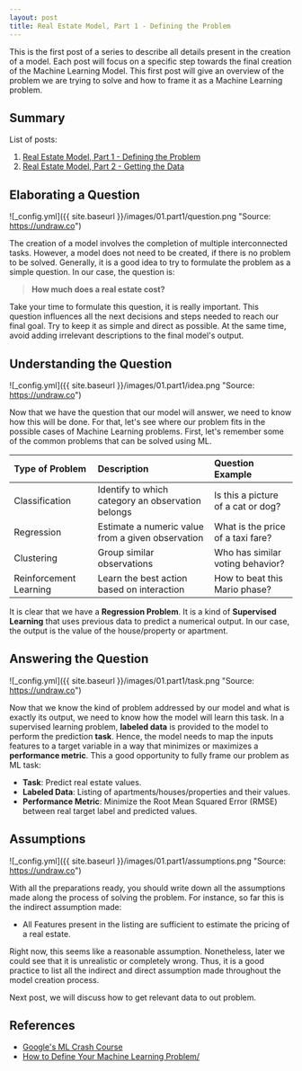 ```yaml
---
layout: post
title: Real Estate Model, Part 1 - Defining the Problem
---
```


This is the first post of a series to describe all details present in the creation of a model. Each post will focus on a specific step towards the final creation of the Machine Learning Model. This first post will give an overview of the problem we are trying to solve and how to frame it as a Machine Learning problem.

## Summary

List of posts:

1. [Real Estate Model, Part 1 - Defining the Problem]()
2. [Real Estate Model, Part 2 - Getting the Data]()

## Elaborating a Question

![_config.yml]({{ site.baseurl }}/images/01.part1/question.png "Source: <https://undraw.co>")

The creation of a model involves the completion of multiple interconnected tasks. However, a model does not need to be created, if there is no problem to be solved. Generally, it is a good idea to try to formulate the problem as a simple question. In our case, the question is:

>**How much does a real estate cost?**

Take your time to formulate this question, it is really important. This question influences all the next decisions and steps needed to reach our final goal. Try to keep it as simple and direct as possible. At the same time, avoid adding irrelevant descriptions to the final model's output.

## Understanding the Question

![_config.yml]({{ site.baseurl }}/images/01.part1/idea.png "Source: <https://undraw.co>")

Now that we have the question that our model will answer, we need to know how this will be done. For that, let's see where our problem fits in the possible cases of Machine Learning problems. First, let's remember some of the common problems that can be solved using ML.

Type of Problem| Description| Question Example
:---|:---|:---|
Classification| Identify to which category an observation belongs| Is this a picture of a cat or dog?
Regression| Estimate a numeric value from a given observation| What is the price of a taxi fare?
Clustering| Group similar observations| Who has similar voting behavior?
Reinforcement Learning| Learn the best action based on interaction| How to beat this Mario phase?

It is clear that we have a **Regression Problem**. It is a kind of **Supervised Learning** that uses previous data to predict a numerical output. In our case, the output is the value of the house/property or apartment.

## Answering the Question

![_config.yml]({{ site.baseurl }}/images/01.part1/task.png "Source: <https://undraw.co>")

Now that we know the kind of problem addressed by our model and what is exactly its output, we need to know how the model will learn this task. In a supervised learning problem, **labeled data** is provided to the model to perform the prediction **task**. Hence, the model needs to map the inputs features to a target variable in a way that minimizes  or maximizes a **performance metric**. This a good opportunity to fully frame our problem as ML task:

- **Task**: Predict real estate values.
- **Labeled Data**: Listing of apartments/houses/properties and their values.
- **Performance Metric**: Minimize the Root Mean Squared Error (RMSE) between real target label and predicted values.

## Assumptions

![_config.yml]({{ site.baseurl }}/images/01.part1/assumptions.png "Source: <https://undraw.co>")

With all the preparations ready, you should write down all the assumptions made along the process of solving the problem. For instance, so far this is the indirect assumption made:

- All Features present in the listing are sufficient to estimate the pricing of a real estate.

Right now, this seems like a reasonable assumption. Nonetheless, later we could see that it is unrealistic or completely wrong. Thus, it is a good practice to list all the indirect and direct assumption made throughout the model creation process.

Next post, we will discuss how to get relevant data to out problem.

## References

- [Google's ML Crash Course](https://developers.google.com/machine-learning/problem-framing/cases)
- [How to Define Your Machine Learning Problem/](https://machinelearningmastery.com/how-to-define-your-machine-learning-problem/)
